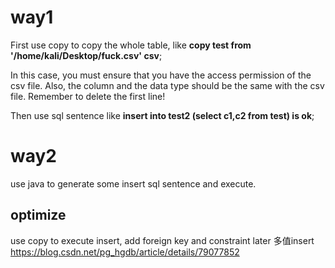 # way1
First use copy to copy the whole table, like **copy test from '/home/kali/Desktop/fuck.csv' csv**;

In this case, you must ensure that you have the access permission of the csv file.
Also, the column and the data type should be the same with the csv file.
Remember to delete the first line!

Then use sql sentence like **insert into test2 (select c1,c2 from test) is ok**;

# way2
use java to generate some insert sql sentence and execute.

## optimize 
use copy to execute insert,
add foreign key and constraint later
多值insert
https://blog.csdn.net/pg_hgdb/article/details/79077852